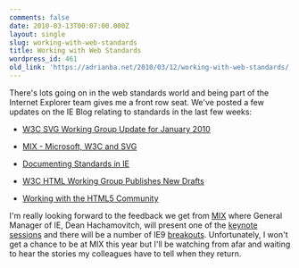 ```yaml
---
comments: false
date: 2010-03-13T00:07:00.000Z
layout: single
slug: working-with-web-standards
title: Working with Web Standards
wordpress_id: 461
old_link: 'https://adrianba.net/2010/03/12/working-with-web-standards/'
---
```

There's lots going on in the web standards world and being part of the Internet Explorer team gives me a front row seat. We've posted a few updates on the IE Blog relating to standards in the last few weeks:

 

  
  * [W3C SVG Working Group Update for January 2010](http://blogs.msdn.com/ie/archive/2010/02/01/w3c-svg-working-group-update-for-january-2010.aspx)
   
  * [MIX - Microsoft, W3C and SVG](http://blogs.msdn.com/ie/archive/2010/02/22/mix-microsoft-w3c-and-svg.aspx)
   
  * [Documenting Standards in IE](http://blogs.msdn.com/ie/archive/2010/02/24/documenting-standards-in-ie.aspx)
   
  * [W3C HTML Working Group Publishes New Drafts](http://blogs.msdn.com/ie/archive/2010/03/05/W3C-HTML-Working-Group-Publishes-New-Drafts.aspx)
   
  * [Working with the HTML5 Community](http://blogs.msdn.com/ie/archive/2010/03/09/Working-with-the-HTML5-Community.aspx)
 

I'm really looking forward to the feedback we get from [MIX](http://live.visitmix.com/News/Internet-Explorer-9-at-MIX10) where General Manager of IE, Dean Hachamovitch, will present one of the [keynote sessions](http://live.visitmix.com/News/MIX10-Keynotes-Interviews-and-Sessions-Online) and there will be a number of IE9 [breakouts](http://live.visitmix.com/Sessions#/tags/InternetExplorer). Unfortunately, I won't get a chance to be at MIX this year but I'll be watching from afar and waiting to hear the stories my colleagues have to tell when they return.

 
